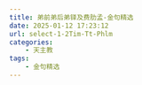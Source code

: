 ```yaml
---
title: 弟前弟后弟铎及费肋孟-金句精选
date: 2025-01-12 17:23:12
url: select-1-2Tim-Tt-Phlm
categories: 
    - 天主教
tags:
    - 金句精选
---
```

